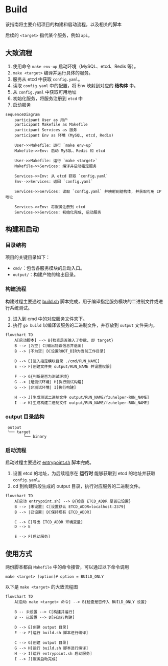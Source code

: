 # Build

该指南将主要介绍项目的构建和启动流程，以及相关的脚本

后续的 `<target>` 指代某个服务，例如 `api`。

## 大致流程

1. 使用命令 `make env-up` 启动环境（MySQL、etcd、Redis 等）。
2. `make <target>` 编译并运行具体的服务。
3. 服务从 etcd 中获取 `config.yaml`。
4. 读取 `config.yaml` 中的配置，将 Env 映射到对应的 **结构体** 中。
5. 从 `config.yaml` 中获取可用地址
6. 初始化服务，将服务注册到 `etcd` 中
7. 启动服务

```mermaid
sequenceDiagram
    participant User as 用户
    participant Makefile as Makefile
    participant Services as 服务
    participant Env as 环境 (MySQL, etcd, Redis)

    User->>Makefile: 运行 `make env-up`
    Makefile->>Env: 启动 MySQL、Redis 和 etcd

    User->>Makefile: 运行 `make <target>`
    Makefile->>Services: 编译并启动指定服务

    Services->>Env: 从 etcd 获取 `config.yaml`
    Env-->>Services: 返回 `config.yaml`

    Services->>Services: 读取 `config.yaml` 并映射到结构体, 并获取可用 IP 地址

    Services->>Env: 将服务注册到 etcd
    Services->>Services: 初始化完成, 启动服务
```

## 构建和启动

### 目录结构

项目的关键目录如下：

- `cmd/`：包含各服务模块的启动入口。
- `output/`：构建产物的输出目录。

### 构建流程

构建过程主要通过 [build.sh](../docker/script/build.sh) 脚本完成，用于编译指定服务模块的二进制文件或进行系统测试。

1. 进入到 cmd 中的对应服务文件夹下。
2. 执行 `go build` 以编译该服务的二进制文件，并存放到 `output` 文件夹内。

```mermaid
flowchart TD
    A[启动脚本] --> B{检查是否输入了参数, 即 target}
    B --> |为空| C[输出错误信息并退出]
    B --> |不为空| D[设置ROOT_DIR为当前工作目录]

    D --> E[进入指定模块目录 ./cmd/RUN_NAME]
    E --> F[创建文件夹 output/RUN_NAME 并设置权限]

    F --> G{判断是否为测试环境}
    G --> |是测试环境| H[执行测试构建]
    G --> |非测试环境| I[执行构建]

    H --> J[生成测试二进制文件 output/RUN_NAME/fzuhelper-RUN_NAME]
    I --> K[生成构建二进制文件 output/RUN_NAME/fzuhelper-RUN_NAME]
```

### output 目录结构

```text
 output
 └── target
        └── binary
```

### 启动流程

启动过程主要通过 [entrypoint.sh](/docker/script/entrypoint.sh) 脚本完成。

1. 设置 etcd 的地址，为后续程序在 **运行时** 能够获取到 etcd 的地址并获取 `config.yaml`。
2. cd 到构建阶段生成的 output 目录，执行对应服务的二进制文件。

```mermaid
flowchart TD
    A[启动 entrypoint.sh] --> B{检查 ETCD_ADDR 是否已设置}
    B --> |未设置| C[设置默认 ETCD_ADDR=localhost:2379]
    B --> |已设置| D[保持现有 ETCD_ADDR]

    C --> E[导出 ETCD_ADDR 环境变量]
    D --> E

    E --> F[启动服务]
```

## 使用方式
两份脚本都由 `Makefile` 中的命令接管，可以通过以下命令调用

```shell
make <target> [option]# option = BUILD_ONLY 
```
以下是 ```make <target>``` 的大致流程图
```mermaid
flowchart TD
    A[启动 make <target> 命令] --> B{检查是否传入 BUILD_ONLY 设置}
    
    B -- 未设置 --> C[构建并运行]
    B -- 已设置 --> D[只进行构建]
    
    D --> E[创建 output 目录]
    E --> F[运行 build.sh 脚本进行编译]

    C --> G[创建 output 目录]
    G --> H[运行 build.sh 脚本进行编译]
    H --> I[运行 entrypoint.sh 启动服务]
    I --> J[服务启动完成]
```
